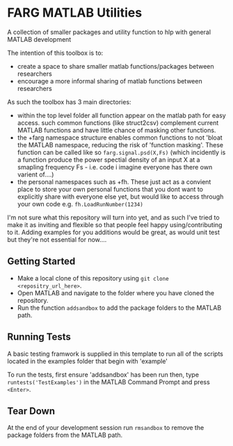 # FARG MATLAB Utilities

A collection of smaller packages and utility function to hlp with general MATLAB development

The intention of this toolbox is to:
- create a space to share smaller matlab functions/packages between researchers
- encourage a more informal sharing of matlab functions between researchers

As such the toolbox has 3 main directories:
- within the top level folder all function appear on the matlab path for easy access. such common functions (like struct2csv) complement current MATLAB functions and have little chance of masking other functions.
 - the +farg namespace structure enables common functions to not 'bloat the MATLAB namespace, reducing the risk of 'function masking'. These function can be called like so `farg.signal.psd(X,Fs)` (which incidently is a function produce the power spectial density of an input X at a smapling frequency Fs - i.e. code i imagine everyone has there own varient of....)
 - the personal namespaces such as +fh. These just act as a convient place to store your own personal functions that you dont want to explicitly share with everyone else yet, but would like to access through your own code e.g. `fh.LoadRunNumber(1234)`


I'm not sure what this repository will turn into yet, and as such I've tried to make it as inviting and flexible so that people feel happy using/contributing to it. Adding examples for you additions would be great, as would unit test but they're not essential for now....

## Getting Started

 - Make a local clone of this repository using `git clone <repositry_url_here>`. 
 - Open MATLAB and navigate to the folder where you have cloned the repository. 
 - Run the function `addsandbox` to add the package folders to the MATLAB path. 

## Running Tests
 A basic testing framwork is supplied in this template to run all of the scripts
 located in the examples folder that begin with 'example'

 To run the tests, first ensure 'addsandbox' has been run then, type `runtests('TestExamples')` 
 in the MATLAB Command Prompt and press `<Enter>`.

## Tear Down

 At the end of your development session run `rmsandbox` to remove the package folders from the MATLAB path.
